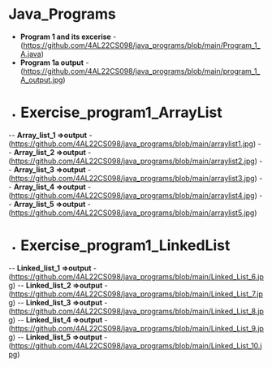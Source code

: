 # Java_Programs

- **Program 1 and its excerise** - (https://github.com/4AL22CS098/java_programs/blob/main/Program_1_A.java)
- **Program 1a output** - (https://github.com/4AL22CS098/java_programs/blob/main/program_1_A_output.jpg)
- # Exercise_program1_ArrayList
--  **Array_list_1  =>output** - (https://github.com/4AL22CS098/java_programs/blob/main/arraylist1.jpg)
-- **Array_list_2 =>output** - (https://github.com/4AL22CS098/java_programs/blob/main/arraylist2.jpg)
-- **Array_list_3 =>output** - (https://github.com/4AL22CS098/java_programs/blob/main/arraylist3.jpg)
-- **Array_list_4 =>output** - (https://github.com/4AL22CS098/java_programs/blob/main/arraylist4.jpg)
-- **Array_list_5 =>output** - (https://github.com/4AL22CS098/java_programs/blob/main/arraylist5.jpg)
-  # Exercise_program1_LinkedList
-- **Linked_list_1 =>output** - (https://github.com/4AL22CS098/java_programs/blob/main/Linked_List_6.jpg)
-- **Linked_list_2 =>output** - (https://github.com/4AL22CS098/java_programs/blob/main/Linked_List_7.jpg)
-- **Linked_list_3 =>output** - (https://github.com/4AL22CS098/java_programs/blob/main/Linked_List_8.jpg)
-- **Linked_list_4 =>output** - (https://github.com/4AL22CS098/java_programs/blob/main/Linked_List_9.jpg)
-- **Linked_list_5 =>output** - (https://github.com/4AL22CS098/java_programs/blob/main/Linked_List_10.jpg)
